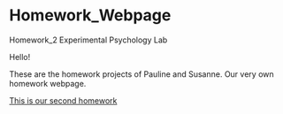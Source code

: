# Homework_Webpage
Homework_2 Experimental Psychology Lab

Hello!

These are the homework projects of Pauline and Susanne.
Our very own homework webpage.

[This is our second homework](https://cdn.rawgit.com/pschreich/Homework/blob/master/XPLab_2019_HW2.html)
